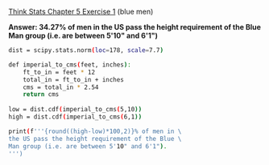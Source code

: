 [Think Stats Chapter 5 Exercise 1](http://greenteapress.com/thinkstats2/html/thinkstats2006.html#toc50) (blue men)

**Answer: 34.27% of men in the US pass the height requirement of the Blue Man group (i.e. are between 5'10" and 6'1")**

```bash
dist = scipy.stats.norm(loc=178, scale=7.7)

def imperial_to_cms(feet, inches):
    ft_to_in = feet * 12
    total_in = ft_to_in + inches
    cms = total_in * 2.54
    return cms
    
low = dist.cdf(imperial_to_cms(5,10))
high = dist.cdf(imperial_to_cms(6,1))

print(f'''{round((high-low)*100,2)}% of men in \
the US pass the height requirement of the Blue \
Man group (i.e. are between 5'10" and 6'1").
''')
```

